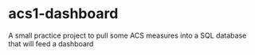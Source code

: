 # acs1-dashboard
A small practice project to pull some ACS measures into a SQL database that will feed a dashboard
